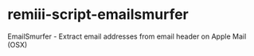 remiii-script-emailsmurfer
==========================

EmailSmurfer - Extract email addresses from email header on Apple Mail (OSX)
